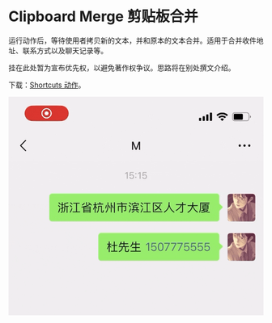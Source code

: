 # Clipboard Merge 剪贴板合并

运行动作后，等待使用者拷贝新的文本，并和原本的文本合并。适用于合并收件地址、联系方式以及聊天记录等。

挂在此处暂为宣布优先权，以避免著作权争议。思路将在别处撰文介绍。

下载：[Shortcuts 动作](https://www.icloud.com/shortcuts/0eca8815b9474446af6c83d181ea3ebe)。

![img](img.gif)